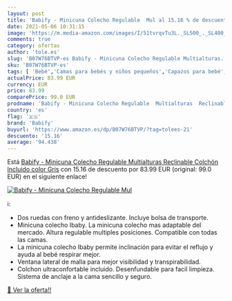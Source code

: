 ```yaml
---
layout: post
title: 'Babify - Minicuna Colecho Regulable  Mul al 15.16 % de descuento'
date: 2021-05-06 10:31:15
image: 'https://m.media-amazon.com/images/I/51tvrqvTu3L._SL500_._SL400_.jpg'
comments: true
category: ofertas
author: 'tole.es'
slug: 'B07W76BTVP-es Babify - Minicuna Colecho Regulable Multialturas...'
sku: 'B07W76BTVP-es'
tags: [ 'Bebé','Camas para bebés y niños pequeños','Capazos para bebé','Cunas de cabecera','Cunas mecedoras','Dormitorio','Muebles para bebé','babify', ]
actualPrice: 83.99 EUR
currency: EUR
price: 83.99
comparePrice: 99.0 EUR
prodname: 'Babify - Minicuna Colecho Regulable  Multialturas  Reclinable  Colchón Incluido  color Gris'
country: 'es'
flag: '🇪🇸'
brand: 'Babify'
buyurl: 'https://www.amazon.es/dp/B07W76BTVP/?tag=tolees-21'
descuento: '15.16'
average: '94.438'
---
```


Está [Babify - Minicuna Colecho Regulable  Multialturas  Reclinable  Colchón Incluido  color Gris](https://www.amazon.es/dp/B07W76BTVP/?tag=tolees-21) con 15.16 de descuento por 83.99 EUR (original: 99.0 EUR) en el siguiente enlace!

[![Babify - Minicuna Colecho Regulable  Mul](https://m.media-amazon.com/images/I/51tvrqvTu3L._SL500_._SL400_.jpg)](https://www.amazon.es/dp/B07W76BTVP/?tag=tolees-21)

ℹ️:

- Dos ruedas con freno y antideslizante. Incluye bolsa de transporte.
- Minicuna colecho Ibaby. La minicuna colecho mas adaptable del mercado. Altura regulable multiples posiciones. Compatible con todas las camas.
- La minicuna colecho Ibaby permite inclinación para evitar el reflujo y ayuda al bebé respirar mejor.
- Ventana lateral de malla para mejor visibilidad y transpirabilidad.
- Colchon ultraconfortable incluido. Desenfundable para facil limpieza. Sistema de anclaje a la cama sencillo y seguro.

[🛒 Ver la oferta!!](https://www.amazon.es/dp/B07W76BTVP/?tag=tolees-21)
